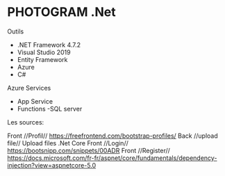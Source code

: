# PHOTOGRAM .Net

Outils
- .NET Framework 4.7.2
- Visual Studio 2019
- Entity Framework
- Azure
- C#

Azure Services
- App Service 
- Functions
-SQL server

Les sources:

Front	//Profil//	https://freefrontend.com/bootstrap-profiles/
Back	//upload file//	Upload files .Net Core
Front	//Login//	https://bootsnipp.com/snippets/00ADR
Front	//Register//	https://docs.microsoft.com/fr-fr/aspnet/core/fundamentals/dependency-injection?view=aspnetcore-5.0
